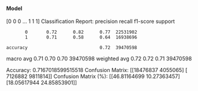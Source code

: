 #### Model
[0 0 0 ... 1 1 1]
Classification Report:
              precision    recall  f1-score   support

           0       0.72      0.82      0.77  22531902
           1       0.71      0.58      0.64  16938696

    accuracy                           0.72  39470598
   macro avg       0.71      0.70      0.70  39470598
weighted avg       0.72      0.72      0.71  39470598

Accuracy: 0.7167018599515518
Confusion Matrix:
[[18476837  4055065]
 [ 7126882  9811814]]
Confusion Matrix (%):
[[46.81164699 10.27363457]
 [18.05617944 24.85853901]]
